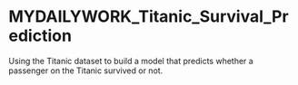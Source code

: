 # MYDAILYWORK_Titanic_Survival_Prediction
Using the Titanic dataset to build a model that predicts whether a passenger on the Titanic survived or not.
